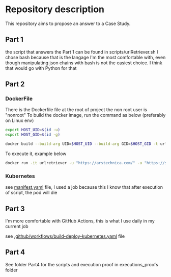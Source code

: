 # Repository description

This repository aims to propose an answer to a Case Study.

## Part 1

the script that answers the Part 1 can be found in scripts/urlRetriever.sh
I chose bash because that is the langage I'm the most comfortable with, even though manipulating json chains with bash is not the easiest choice.
I think that would go with Python for that


## Part 2

### DockerFile
There is the Dockerfile file at the root of project
the non root user is "nonroot"
To build the docker image, run the command as below (preferably on Linux env)

``` sh
export HOST_UID=$(id -u)
export HOST_GID=$(id -g)

docker build --build-arg UID=$HOST_UID --build-arg GID=$HOST_GID -t urlretriever .
```

To execute it, example below
``` sh
docker run -it urlretriever -u "https://arstechnica.com/" -u "https://stackoverflow.com/" -o stdout
```

### Kubernetes

see [manifest.yaml](manifest.yaml) file, I used a job because this I know that after execution of script, the pod will die

## Part 3

I'm more comfortable with GitHub Actions, this is what I use daily in my current job

see [.github/workflows/build-deploy-kubernetes.yaml](build-deploy-kubernetes.yaml) file

## Part 4
See folder Part4 for the scripts
and execution proof in executions_proofs folder